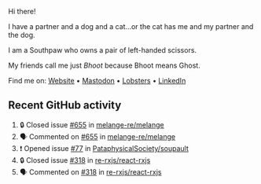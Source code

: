 Hi there!

I have a partner and a dog and a cat...or the cat has me and my partner and the dog.

I am a Southpaw who owns a pair of left-handed scissors.

My friends call me just *Bhoot* because Bhoot means Ghost.

Find me on: [Website](https://bhoot.dev) • [Mastodon](https://functional.cafe/@bhoot) • [Lobsters](https://lobste.rs/~bhoot) • [LinkedIn](https://linkedin.com/in/jbhoot)

## Recent GitHub activity

<!--START_SECTION:activity-->
1. 🔒 Closed issue [#655](https://github.com/melange-re/melange/issues/655) in [melange-re/melange](https://github.com/melange-re/melange)
2. 🗣 Commented on [#655](https://github.com/melange-re/melange/issues/655#issuecomment-2475465723) in [melange-re/melange](https://github.com/melange-re/melange)
3. ❗ Opened issue [#77](https://github.com/PataphysicalSociety/soupault/issues/77) in [PataphysicalSociety/soupault](https://github.com/PataphysicalSociety/soupault)
4. 🔒 Closed issue [#318](https://github.com/re-rxjs/react-rxjs/issues/318) in [re-rxjs/react-rxjs](https://github.com/re-rxjs/react-rxjs)
5. 🗣 Commented on [#318](https://github.com/re-rxjs/react-rxjs/issues/318#issuecomment-2429744680) in [re-rxjs/react-rxjs](https://github.com/re-rxjs/react-rxjs)
<!--END_SECTION:activity-->
